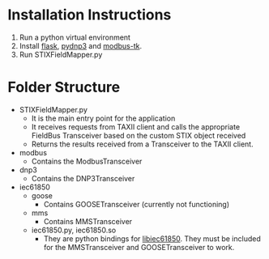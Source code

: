 # Installation Instructions
1. Run a python virtual environment
2. Install [flask](https://pypi.org/project/Flask/), [pydnp3](https://pypi.org/project/pyopendnp3/) and [modbus-tk](https://pypi.org/project/modbus_tk/).
3. Run STIXFieldMapper.py

# Folder Structure
* STIXFieldMapper.py
    * It is the main entry point for the application
    * It receives requests from TAXII client and calls the appropriate FieldBus Transceiver based on the custom STIX object received
    * Returns the results received from a Transceiver to the TAXII client.
* modbus
    * Contains the ModbusTransceiver
* dnp3
    * Contains the DNP3Transceiver
* iec61850
    * goose
        * Contains GOOSETransceiver (currently not functioning)
    * mms
        * Contains MMSTransceiver
    * iec61850.py, iec61850.so
        * They are python bindings for [libiec61850](https://github.com/mz-automation/libiec61850). They must be included for the MMSTransceiver and GOOSETransceiver to work.